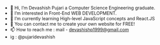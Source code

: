 - 👋 Hi, I’m Devashish Pujari a Computer Science Engineering graduate.
- 👀 I’m interested in Front-End WEB DEVELOPMENT.
- 🌱 I’m currently learning High-level JavaScript concepts and React.JS
- 💞️ You can contact me to create your own website for FREE!
- 📫 How to reach me : mail - devashishp1999@gmail.com
- ig : @pujaridevashish

<!---
devashishp1999/devashishp1999 is a ✨ special ✨ repository because its `README.md` (this file) appears on your GitHub profile.
You can click the Preview link to take a look at your changes.
--->
